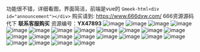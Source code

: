 功能很不错，详细看图，界面简洁，前端是vue的
`Gmeek-html<div id="announcement"></div>`
购买请到: https://www.666dxw.com/ 666资源源码代下 **联系客服购买**
资源编号：**YX47893**
![image](https://github.com/user-attachments/assets/f27167cd-ab00-430a-9a9c-c67a58700859)
![image](https://github.com/user-attachments/assets/b2094362-7c5c-41e7-85c9-442b4e2e119e)
![image](https://github.com/user-attachments/assets/c0e37108-94c7-4ff0-ab88-57d9d1ea2b62)
![image](https://github.com/user-attachments/assets/ff7e6d71-5d93-430b-be47-97515eb0add3)
![image](https://github.com/user-attachments/assets/bfe5630c-60a7-4cd9-b8b3-9605433db247)
![image](https://github.com/user-attachments/assets/e5ed6b59-c4a9-4d3b-b545-9416dc3ec7fc)
![image](https://github.com/user-attachments/assets/5c7414a8-e72e-4221-a92f-9a7c9ab19910)
![image](https://github.com/user-attachments/assets/ed0ea634-da6c-471b-81f2-5a0a45b4ed41)
![image](https://github.com/user-attachments/assets/96e9eb86-82da-46a8-85da-632bfdcdd2bc)
![image](https://github.com/user-attachments/assets/e21e90e0-ea6d-4352-b24d-f9963b75ca0f)
![image](https://github.com/user-attachments/assets/dba07b76-c627-4f9d-a833-5914d72f0884)
![image](https://github.com/user-attachments/assets/9fbc430a-3c89-4ccf-9eac-d6acfb456cf4)
![image](https://github.com/user-attachments/assets/0b83f761-f0b2-4516-b3ea-d0c940850f8c)
![image](https://github.com/user-attachments/assets/03238f8d-2e36-429b-8cc2-28b025a139f6)
![image](https://github.com/user-attachments/assets/e1773dad-acb8-421c-9cb4-ee9ef9bb800e)
![image](https://github.com/user-attachments/assets/26abf361-f43b-4fad-af6d-4b644d9ed5b2)
![image](https://github.com/user-attachments/assets/cb272a9a-606b-459c-a9bd-6fa42ffc5974)
![image](https://github.com/user-attachments/assets/d78912f7-e94b-47a7-a4c4-d0db20785c32)
![image](https://github.com/user-attachments/assets/6de2ade1-6ad9-4feb-bc59-2eb33a731c5a)
![image](https://github.com/user-attachments/assets/15c9544f-01c9-4e9b-b012-1644bcf14535)
![image](https://github.com/user-attachments/assets/9c6227c9-c345-492f-98a7-b5e94eabe7cb)
![image](https://github.com/user-attachments/assets/2a0667dd-9c7c-4bfe-af29-166f76202402)
![image](https://github.com/user-attachments/assets/9b28705b-afb0-4685-b645-8b21b5ae4628)
![image](https://github.com/user-attachments/assets/c71b7db2-4561-4a8d-a457-fb95ccb555b0)
